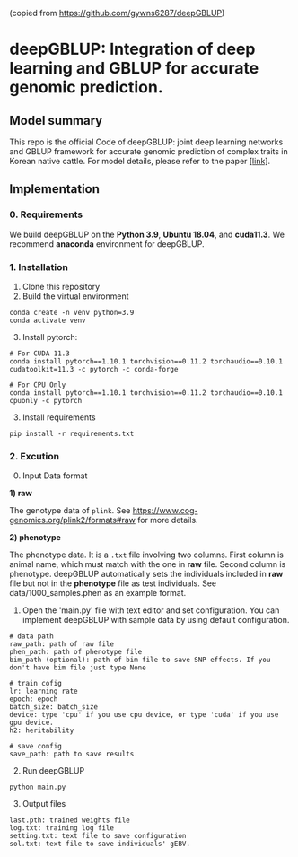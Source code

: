 (copied from https://github.com/gywns6287/deepGBLUP)

# deepGBLUP: Integration of deep learning and GBLUP for accurate genomic prediction.
 

## Model summary
This repo is the official Code of deepGBLUP: joint deep learning networks and GBLUP framework for accurate genomic prediction of complex traits in Korean native cattle. For model details, please refer to the paper [[link]](https://gsejournal.biomedcentral.com/articles/10.1186/s12711-023-00825-y).

## Implementation
### 0. Requirements
We build deepGBLUP on the **Python 3.9**, **Ubuntu 18.04**, and **cuda11.3**. We recommend **anaconda** environment for deepGBLUP.
### 1. Installation
1. Clone this repository
2. Build the virtual environment
```
conda create -n venv python=3.9
conda activate venv
```
3. Install pytorch:
```
# For CUDA 11.3
conda install pytorch==1.10.1 torchvision==0.11.2 torchaudio==0.10.1 cudatoolkit=11.3 -c pytorch -c conda-forge

# For CPU Only
conda install pytorch==1.10.1 torchvision==0.11.2 torchaudio==0.10.1 cpuonly -c pytorch
```
3. Install requirements
```
pip install -r requirements.txt
```
### 2. Excution
0. Input Data format

**1) raw**

The genotype data of `plink`.  See https://www.cog-genomics.org/plink2/formats#raw for more details.

**2) phenotype**

The phenotype data. It is a `.txt` file involving two columns. First column is animal name, which must match with the one in **raw** file. Second column is phenotype.
deepGBLUP automatically sets the individuals included in **raw** file but not in the **phenotype** file as test individuals.
See data/1000_samples.phen as an example format.

1. Open the 'main.py' file with text editor and set configuration.  You can implement deepGBLUP with sample data by using default configuration.
```
# data path
raw_path: path of raw file
phen_path: path of phenotype file
bim_path (optional): path of bim file to save SNP effects. If you don't have bim file just type None 

# train cofig
lr: learning rate
epoch: epoch
batch_size: batch_size
device: type 'cpu' if you use cpu device, or type 'cuda' if you use gpu device.
h2: heritability

# save config
save_path: path to save results
```
2. Run deepGBLUP
```
python main.py
```

3. Output files
```
last.pth: trained weights file
log.txt: training log file
setting.txt: text file to save configuration
sol.txt: text file to save individuals' gEBV.

```
